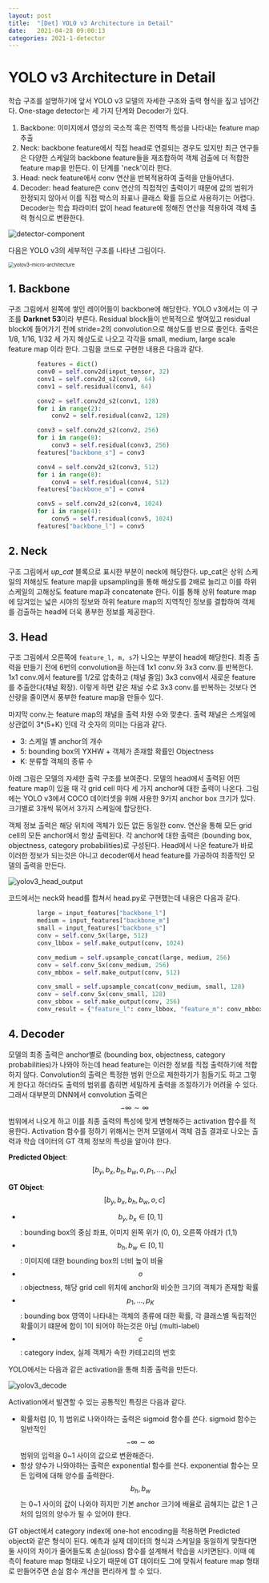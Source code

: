 ```yaml
---
layout: post
title:  "[Det] YOLO v3 Architecture in Detail"
date:   2021-04-28 09:00:13
categories: 2021-1-detector
---
```




# YOLO v3 Architecture in Detail

학습 구조를 설명하기에 앞서 YOLO v3 모델의 자세한 구조와 출력 형식을 짚고 넘어간다. One-stage detector는 세 가지 단계와 Decoder가 있다.

1. Backbone: 이미지에서 영상의 국소적 혹은 전역적 특성을 나타내는 feature map 추출
2. Neck: backbone feature에서 직접 head로 연결되는 경우도 있지만 최근 연구들은 다양한 스케일의 backbone feature들을 재조합하여 객체 검출에 더 적합한 feature map을 만든다. 이 단계를 'neck'이라 한다.
3. Head: neck feature에서 conv 연산을 반복적용하여 출력을 만들어낸다.
4. Decoder: head feature은 conv 연산의 직접적인 출력이기 때문에 값의 범위가 한정되지 않아서 이를 직접 박스의 좌표나 클래스 확률 등으로 사용하기는 어렵다. Decoder는 학습 파라미터 없이 head feature에 정해진 연산을 적용하여 객체 출력 형식으로 변환한다.

![detector-component](../assets/detector/detector-component.png)

다음은 YOLO v3의 세부적인 구조를 나타낸 그림이다.

<img src="../assets/detector/yolov3_micro_architecture.png" alt="yolov3-micro-architecture" style="zoom:70%;" />



## 1. Backbone

구조 그림에서 왼쪽에 쌓인 레이어들이 backbone에 해당한다. YOLO v3에서는 이 구조를 **Darknet 53**이라 부른다. Residual block들이 반복적으로 쌓여있고 residual block에 들어가기 전에 stride=2의 convolution으로 해상도를 반으로 줄인다. 출력은 1/8, 1/16, 1/32 세 가지 해상도로 나오고 각각을 small, medium, large scale feature map 이라 한다. 그림을 코드로 구현한 내용은 다음과 같다.  

```python
        features = dict()
        conv0 = self.conv2d(input_tensor, 32)
        conv1 = self.conv2d_s2(conv0, 64)
        conv1 = self.residual(conv1, 64)

        conv2 = self.conv2d_s2(conv1, 128)
        for i in range(2):
            conv2 = self.residual(conv2, 128)

        conv3 = self.conv2d_s2(conv2, 256)
        for i in range(8):
            conv3 = self.residual(conv3, 256)
        features["backbone_s"] = conv3

        conv4 = self.conv2d_s2(conv3, 512)
        for i in range(8):
            conv4 = self.residual(conv4, 512)
        features["backbone_m"] = conv4

        conv5 = self.conv2d_s2(conv4, 1024)
        for i in range(4):
            conv5 = self.residual(conv5, 1024)
        features["backbone_l"] = conv5
```



## 2. Neck

구조 그림에서 *up_cat* 블록으로 표시한 부분이 neck에 해당한다. up_cat은 상위 스케일의 저해상도 feature map을 upsampling을 통해 해상도를 2배로 늘리고 이를 하위 스케일의 고해상도 feature map과 concatenate 한다. 이를 통해 상위 feature map에 담겨있는 넓은 시야의 정보와 하위 feature map의 지역적인 정보를 결합하여 객체를 검출하는 head에 더욱 풍부한 정보를 제공한다.  

## 3. Head

구조 그림에서 오른쪽에 `feature_l, m, s`가 나오는 부분이 head에 해당한다. 최종 출력을 만들기 전에 6번의 convolution을 하는데 1x1 conv.와 3x3 conv.를 반복한다. 1x1 conv.에서 feature를 1/2로 압축하고 (채널 줄임) 3x3 conv에서 새로운 feature를 추출한다(채널 확장). 이렇게 하면 같은 채널 수로 3x3 conv.를 반복하는 것보다 연산량을 줄이면서 풍부한 feature map을 만들수 있다.  

마지막 conv.는 feature map의 채널을 출력 차원 수와 맞춘다. 출력 채널은 스케일에 상관없이 3*(5+K) 인데 각 숫자의 의미는 다음과 같다.

- 3: 스케일 별 anchor의 개수
- 5: bounding box의 YXHW + 객체가 존재할 확률인 Objectness
- K: 분류할 객체의 종류 수

아래 그림은 모델의 자세한 출력 구조를 보여준다. 모델의 head에서 출력된 어떤 feature map이 있을 때 각 grid cell 마다 세 가지 anchor에 대한 출력이 나온다. 그림에는 YOLO v3에서 COCO 데이터셋을 위해 사용한 9가지 anchor box 크기가 있다. 크기별로 3개씩 묶어서 3가지 스케일에 할당한다.  

객체 정보 출력은 해당 위치에 객체가 있든 없든 동일한 conv. 연산을 통해 모든 grid cell의 모든 anchor에서 항상 출력된다. 각 anchor에 대한 출력은 (bounding box, objectness, category probabilities)로  구성된다. Head에서 나온 feature가 바로 이러한 정보가 되는것은 아니고 decoder에서 head feature를 가공하여 최종적인 모델의 출력을 만든다.  



![yolov3_head_output](../assets/detector/yolov3_head_output.png)

코드에서는 neck와 head를 합쳐서 head.py로 구현했는데 내용은 다음과 같다.

```python
        large = input_features["backbone_l"]
        medium = input_features["backbone_m"]
        small = input_features["backbone_s"]
        conv = self.conv_5x(large, 512)
        conv_lbbox = self.make_output(conv, 1024)

        conv_medium = self.upsample_concat(large, medium, 256)
        conv = self.conv_5x(conv_medium, 256)
        conv_mbbox = self.make_output(conv, 512)

        conv_small = self.upsample_concat(conv_medium, small, 128)
        conv = self.conv_5x(conv_small, 128)
        conv_sbbox = self.make_output(conv, 256)
        conv_result = {"feature_l": conv_lbbox, "feature_m": conv_mbbox, "feature_s": conv_sbbox}
```



## 4. Decoder

모델의 최종 출력은 anchor별로 (bounding box, objectness, category probabilities)가 나와야 하는데 head feature는 이러한 정보를 직접 출력하기에 적합하지 않다. Convolution의 출력은 특정한 범위 안으로 제한하기가 힘들기도 하고 그렇게 한다고 하더라도 출력의 범위를 좁히면 세밀하게 출력을 조절하기가 어려울 수 있다. 그래서 대부분의 DNN에서 convolution 출력은 $$-\infty \sim \infty$$ 범위에서 나오게 하고 이를 최종 출력의 특성에 맞게 변형해주는 activation 함수를 적용한다. Activation 함수를 정하기 위해서는 먼저 모델에서 객체 검출 결과로 나오는 출력과 학습 데이터의 GT 객체 정보의 특성을 알아야 한다.

**Predicted Object**: $$\left[ b_y,b_x,b_h,b_w,o,p_1,...,p_K \right]$$

**GT Object**: $$\left[ b_y,b_x,b_h,b_w,o,c \right]$$

- $$b_y,b_x \in \left[0, 1\right]$$ : bounding box의 중심 좌표, 이미지 왼쪽 위가 (0, 0), 오른쪽 아래가 (1,1)
- $$b_h,b_w \in \left[0, 1\right]$$ : 이미지에 대한 bounding box의 너비 높이 비율
- $$o$$ : objectness, 해당 grid cell 위치에 anchor와 비슷한 크기의 객체가 존재할 확률
- $$p_1,...,p_K$$ : bounding box 영역이 나타내는 객체의 종류에 대한 확률, 각 클래스별 독립적인 확률이기 떄문에 합이 1이 되어야 하는것은 아님 (multi-label)
- $$c$$ : category index, 실제 객체가 속한 카테고리의 번호

YOLO에서는 다음과 같은 activation을 통해 최종 출력을 만든다.

![yolov3_decode](../assets/detector/yolov3_decode.png)

Activation에서 발견할 수 있는 공통적인 특징은 다음과 같다.

- 확률처럼 [0, 1] 범위로 나와야하는 출력은 sigmoid 함수를 쓴다. sigmoid 함수는 일반적인 $$-\infty \sim \infty$$ 범위의 입력을 0~1 사이의 값으로 변환해준다.
- 항상 양수가 나와야하는 출력은 exponential 함수를 쓴다. exponential 함수는 모든 입력에 대해 양수를 출력한다. $$b_h,b_w$$는 0~1 사이의 값이 나와야 하지만 기본 anchor 크기에 배율로 곱해지는 값은 1 근처의 임의의 양수가 될 수 있어야 한다.

GT object에서 category index에 one-hot encoding을 적용하면 Predicted object와 같은 형식이 된다. 예측과 실제 데이터의 형식과 스케일을 동일하게 맞췄다면 둘 사이의 차이가 줄어들도록 손실(loss) 함수를 설계해서 학습을 시키면된다. 이때 예측이 feature map 형태로 나오기 때문에 GT 데이터도 그에 맞춰서 feature map 형태로 만들어주면 손실 함수 계산을 편리하게 할 수 있다.





